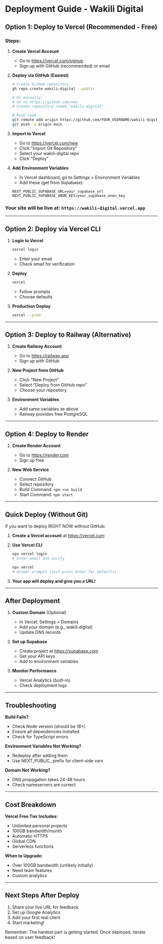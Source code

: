 # Deployment Guide - Wakili Digital

## Option 1: Deploy to Vercel (Recommended - Free)

### Steps:

1. **Create Vercel Account**
   - Go to https://vercel.com/signup
   - Sign up with GitHub (recommended) or email

2. **Deploy via GitHub (Easiest)**
   ```bash
   # Create GitHub repository
   gh repo create wakili-digital --public
   
   # Or manually:
   # Go to https://github.com/new
   # Create repository named "wakili-digital"
   
   # Push code
   git remote add origin https://github.com/YOUR_USERNAME/wakili-digital.git
   git push -u origin main
   ```

3. **Import to Vercel**
   - Go to https://vercel.com/new
   - Click "Import Git Repository"
   - Select your wakili-digital repo
   - Click "Deploy"

4. **Add Environment Variables**
   - In Vercel dashboard, go to Settings > Environment Variables
   - Add these (get from Supabase):
   ```
   NEXT_PUBLIC_SUPABASE_URL=your_supabase_url
   NEXT_PUBLIC_SUPABASE_ANON_KEY=your_supabase_anon_key
   ```

### Your site will be live at: `https://wakili-digital.vercel.app`

---

## Option 2: Deploy via Vercel CLI

1. **Login to Vercel**
   ```bash
   vercel login
   ```
   - Enter your email
   - Check email for verification

2. **Deploy**
   ```bash
   vercel
   ```
   - Follow prompts
   - Choose defaults

3. **Production Deploy**
   ```bash
   vercel --prod
   ```

---

## Option 3: Deploy to Railway (Alternative)

1. **Create Railway Account**
   - Go to https://railway.app
   - Sign up with GitHub

2. **New Project from GitHub**
   - Click "New Project"
   - Select "Deploy from GitHub repo"
   - Choose your repository

3. **Environment Variables**
   - Add same variables as above
   - Railway provides free PostgreSQL

---

## Option 4: Deploy to Render

1. **Create Render Account**
   - Go to https://render.com
   - Sign up free

2. **New Web Service**
   - Connect GitHub
   - Select repository
   - Build Command: `npm run build`
   - Start Command: `npm start`

---

## Quick Deploy (Without Git)

If you want to deploy RIGHT NOW without GitHub:

1. **Create a Vercel account** at https://vercel.com

2. **Use Vercel CLI**
   ```bash
   npx vercel login
   # Enter email and verify
   
   npx vercel
   # Answer prompts (just press Enter for defaults)
   ```

3. **Your app will deploy and give you a URL!**

---

## After Deployment

1. **Custom Domain** (Optional)
   - In Vercel: Settings > Domains
   - Add your domain (e.g., wakili.digital)
   - Update DNS records

2. **Set up Supabase**
   - Create project at https://supabase.com
   - Get your API keys
   - Add to environment variables

3. **Monitor Performance**
   - Vercel Analytics (built-in)
   - Check deployment logs

---

## Troubleshooting

**Build Fails?**
- Check Node version (should be 18+)
- Ensure all dependencies installed
- Check for TypeScript errors

**Environment Variables Not Working?**
- Redeploy after adding them
- Use NEXT_PUBLIC_ prefix for client-side vars

**Domain Not Working?**
- DNS propagation takes 24-48 hours
- Check nameservers are correct

---

## Cost Breakdown

**Vercel Free Tier Includes:**
- Unlimited personal projects
- 100GB bandwidth/month
- Automatic HTTPS
- Global CDN
- Serverless functions

**When to Upgrade:**
- Over 100GB bandwidth (unlikely initially)
- Need team features
- Custom analytics

---

## Next Steps After Deploy

1. Share your live URL for feedback
2. Set up Google Analytics
3. Add your first real client
4. Start marketing!

Remember: The hardest part is getting started. Once deployed, iterate based on user feedback!